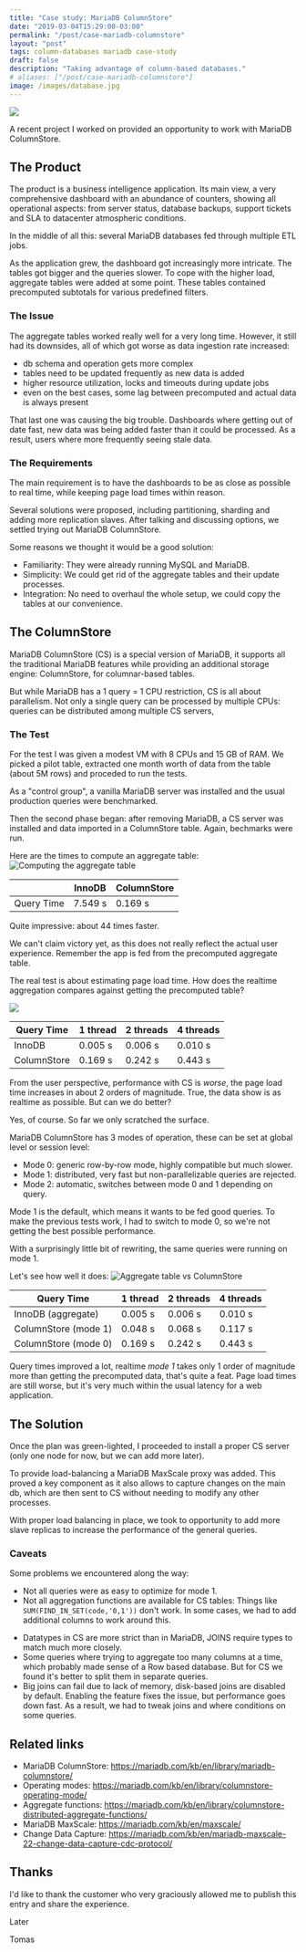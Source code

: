 ```yaml
---
title: "Case study: MariaDB ColumnStore"
date: "2019-03-04T15:29:00-03:00"
permalink: "/post/case-mariadb-columnstore"
layout: "post"
tags: column-databases mariadb case-study
draft: false
description: "Taking advantage of column-based databases."
# aliases: ["/post/case-mariadb-columnstore"]
image: /images/database.jpg
---
```


![](/images/database.jpg)

A recent project I worked on provided an opportunity to work with MariaDB ColumnStore.

## The Product

The product is a business intelligence application. Its main view, a very comprehensive dashboard with an abundance of counters,
showing all operational aspects: from server status, database backups, support tickets and SLA to datacenter atmospheric conditions.

In the middle of all this: several MariaDB databases fed through multiple ETL jobs.

As the application grew, the dashboard got increasingly more intricate. The tables got bigger and the queries slower.
To cope with the higher load, aggregate tables were added at some point. These tables contained precomputed subtotals for various predefined filters.


### The Issue

The aggregate tables worked really well for a very long time.
However, it still had its downsides, all of which got worse as data ingestion rate increased:

-   db schema and operation gets more complex
-   tables need to be updated frequently as new data is added
-   higher resource utilization, locks and timeouts during update jobs
-   even on the best cases, some lag between precomputed and actual data is always present

That last one was causing the big trouble. Dashboards where getting out of date fast, new data was being added faster than it could be processed.
As a result, users where more frequently seeing stale data.


### The Requirements

The main requirement is to have the dashboards to be as close as possible to real time, while keeping page load times within reason.

Several solutions were proposed, including partitioning, sharding and adding more replication slaves.
After talking and discussing options, we settled trying out MariaDB ColumnStore.

Some reasons we thought it would be a good solution:

-   Familiarity: They were already running MySQL and MariaDB.
-   Simplicity: We could get rid of the aggregate tables and their update processes.
-   Integration: No need to overhaul the whole setup, we could copy the tables at our convenience.


## The ColumnStore 

MariaDB ColumnStore (CS) is a special version of MariaDB,
it supports all the traditional MariaDB features while providing an additional storage engine: ColumnStore, for columnar-based tables.

But while MariaDB has a 1 query = 1 CPU restriction, CS is all about parallelism.
Not only a single query can be processed by multiple CPUs: queries can be distributed among multiple CS servers,


### The Test

For the test I was given a modest VM with 8 CPUs and 15 GB of RAM.
We picked a pilot table, extracted one month worth of data from the table (about 5M rows) and proceded to run the tests.

As a "control group", a vanilla MariaDB server was installed and the usual production queries were benchmarked.

Then the second phase began: after removing MariaDB, a CS server was installed and data imported in a ColumnStore table.
Again, bechmarks were run.

Here are the times to compute an aggregate table:
![Computing the aggregate table](/images/plots/case-mariadb-columnstore/query_load.png)

|            | InnoDB  | ColumnStore |
|------------|---------|-------------|
| Query Time | 7.549 s | 0.169 s     |

Quite impressive: about 44 times faster.

We can't claim victory yet, as this does not really reflect the actual user experience.
Remember the app is fed from the precomputed aggregate table.

The real test is about estimating page load time. How does the realtime aggregation compares against getting the precomputed table?

![](/images/plots/case-mariadb-columnstore/opmode2.png)


| Query Time  | 1 thread | 2 threads | 4 threads |
|-------------|----------|-----------|-----------|
| InnoDB      | 0.005 s  | 0.006 s   | 0.010 s   |
| ColumnStore | 0.169 s  | 0.242 s   | 0.443 s   |

From the user perspective, performance with CS is _worse_, the page load time increases in about 2 orders of magnitude.
True, the data show is as realtime as possible. But can we do better?

Yes, of course. So far we only scratched the surface.

MariaDB ColumnStore has 3 modes of operation, these can be set at global level or session level:

-   Mode 0: generic row-by-row mode, highly compatible but much slower.
-   Mode 1: distributed, very fast but non-parallelizable queries are rejected.
-   Mode 2: automatic, switches between mode 0 and 1 depending on query.

Mode 1 is the default, which means it wants to be fed good queries.
To make the previous tests work, I had to switch to mode 0, so we're not
getting the best possible performance.

With a surprisingly little bit of rewriting, the same queries were running on mode 1.

Let's see how well it does:
![Aggregate table vs ColumnStore](/images/plots/case-mariadb-columnstore/opmodes_vs_innodb.png)


| Query Time           | 1 thread | 2 threads | 4 threads |
|----------------------|----------|-----------|-----------|
| InnoDB (aggregate)   | 0.005 s  | 0.006 s   | 0.010 s   |
| ColumnStore (mode 1) | 0.048 s  | 0.068 s   | 0.117 s   |
| ColumnStore (mode 0) | 0.169 s  | 0.242 s   | 0.443 s   |

Query times improved a lot, realtime _mode 1_ takes only 1 order of magnitude more than getting the precomputed data, that's quite a feat.
Page load times are still worse, but it's very much within the usual latency for a web application.


## The Solution

Once the plan was green-lighted, I proceeded to install a proper CS server (only one node for now, but we can add more later).

To provide load-balancing a MariaDB MaxScale proxy was added.
This proved a key component as it also allows to capture changes on the
main db, which are then sent to CS without needing to modify any other processes.

With proper load balancing in place, we took to opportunity to add more slave replicas to increase the performance of the general queries.


### Caveats

Some problems we encountered along the way:

-   Not all queries were as easy to optimize for mode 1.
-   Not all aggregation functions are available for CS tables:
    Things like `SUM(FIND_IN_SET(code,'0,1'))` don't work. In some cases, we had to add additional columns to work around this.

<!--listend-->

-   Datatypes in CS are more strict than in MariaDB, JOINS require types to match much more closely.
-   Some queries where trying to aggregate too many columns at a time, which probably made sense of a Row based database. But for CS we found
    it's better to split them in separate queries.
-   Big joins can fail due to lack of memory, disk-based joins are disabled by default. Enabling the feature fixes the issue,
    but performance goes down fast. As a result, we had to tweak joins and where conditions on some queries.


## Related links

-   MariaDB ColumnStore: <https://mariadb.com/kb/en/library/mariadb-columnstore/>
-   Operating modes: <https://mariadb.com/kb/en/library/columnstore-operating-mode/>
-   Aggregate functions: <https://mariadb.com/kb/en/library/columnstore-distributed-aggregate-functions/>
-   MariaDB MaxScale: <https://mariadb.com/kb/en/maxscale/>
-   Change Data Capture: <https://mariadb.com/kb/en/mariadb-maxscale-22-change-data-capture-cdc-protocol/>


## Thanks

I'd like to thank the customer who very graciously allowed me to publish this entry and share the experience.

Later

Tomas
